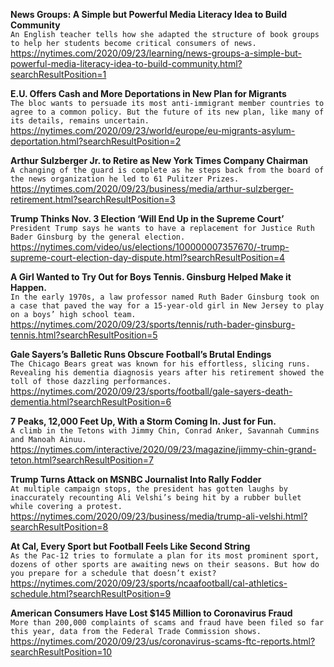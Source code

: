 **News Groups: A Simple but Powerful Media Literacy Idea to Build Community**\
`An English teacher tells how she adapted the structure of book groups to help her students become critical consumers of news.`\
https://nytimes.com/2020/09/23/learning/news-groups-a-simple-but-powerful-media-literacy-idea-to-build-community.html?searchResultPosition=1

**E.U. Offers Cash and More Deportations in New Plan for Migrants**\
`The bloc wants to persuade its most anti-immigrant member countries to agree to a common policy. But the future of its new plan, like many of its details, remains uncertain.`\
https://nytimes.com/2020/09/23/world/europe/eu-migrants-asylum-deportation.html?searchResultPosition=2

**Arthur Sulzberger Jr. to Retire as New York Times Company Chairman**\
`A changing of the guard is complete as he steps back from the board of the news organization he led to 61 Pulitzer Prizes.`\
https://nytimes.com/2020/09/23/business/media/arthur-sulzberger-retirement.html?searchResultPosition=3

**Trump Thinks Nov. 3 Election ‘Will End Up in the Supreme Court’**\
`President Trump says he wants to have a replacement for Justice Ruth Bader Ginsburg by the general election.`\
https://nytimes.com/video/us/elections/100000007357670/-trump-supreme-court-election-day-dispute.html?searchResultPosition=4

**A Girl Wanted to Try Out for Boys Tennis. Ginsburg Helped Make it Happen.**\
`In the early 1970s, a law professor named Ruth Bader Ginsburg took on a case that paved the way for a 15-year-old girl in New Jersey to play on a boys’ high school team.`\
https://nytimes.com/2020/09/23/sports/tennis/ruth-bader-ginsburg-tennis.html?searchResultPosition=5

**Gale Sayers’s Balletic Runs Obscure Football’s Brutal Endings**\
`The Chicago Bears great was known for his effortless, slicing runs. Revealing his dementia diagnosis years after his retirement showed the toll of those dazzling performances.`\
https://nytimes.com/2020/09/23/sports/football/gale-sayers-death-dementia.html?searchResultPosition=6

**7 Peaks, 12,000 Feet Up, With a Storm Coming In. Just for Fun.**\
`A climb in the Tetons with Jimmy Chin, Conrad Anker, Savannah Cummins and Manoah Ainuu.`\
https://nytimes.com/interactive/2020/09/23/magazine/jimmy-chin-grand-teton.html?searchResultPosition=7

**Trump Turns Attack on MSNBC Journalist Into Rally Fodder**\
`At multiple campaign stops, the president has gotten laughs by inaccurately recounting Ali Velshi’s being hit by a rubber bullet while covering a protest.`\
https://nytimes.com/2020/09/23/business/media/trump-ali-velshi.html?searchResultPosition=8

**At Cal, Every Sport but Football Feels Like Second String**\
`As the Pac-12 tries to formulate a plan for its most prominent sport, dozens of other sports are awaiting news on their seasons. But how do you prepare for a schedule that doesn’t exist?`\
https://nytimes.com/2020/09/23/sports/ncaafootball/cal-athletics-schedule.html?searchResultPosition=9

**American Consumers Have Lost $145 Million to Coronavirus Fraud**\
`More than 200,000 complaints of scams and fraud have been filed so far this year, data from the Federal Trade Commission shows.`\
https://nytimes.com/2020/09/23/us/coronavirus-scams-ftc-reports.html?searchResultPosition=10

